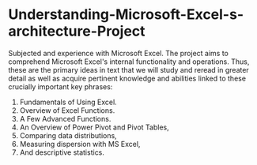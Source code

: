 # Understanding-Microsoft-Excel-s-architecture-Project

Subjected and experience with Microsoft Excel. The project aims to comprehend Microsoft Excel's internal functionality and operations. Thus, these are the primary ideas in text that we will study and reread in greater detail as well as acquire pertinent knowledge and abilities linked to these crucially important key phrases: 


1.	Fundamentals of Using Excel.
2.	Overview of Excel Functions.
3.	A Few Advanced Functions.
4.	An Overview of Power Pivot and Pivot Tables,
5.	Comparing data distributions, 
6.	Measuring dispersion with MS Excel, 
7.	And descriptive statistics.

